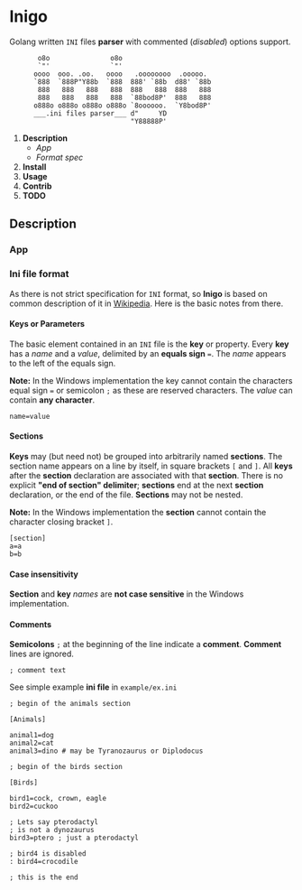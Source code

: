 # Inigo

Golang written `INI` files **parser** with commented (_disabled_) options support.

           o8o               o8o
           `"'               `"'
          oooo  ooo. .oo.   oooo   .oooooooo  .ooooo.
          `888  `888P"Y88b  `888  888' `88b  d88' `88b
           888   888   888   888  888   888  888   888
           888   888   888   888  `88bod8P'  888   888
          o888o o888o o888o o888o `8oooooo.  `Y8bod8P'
          ___.ini files parser___ d"     YD
                                  "Y88888P'

1. **Description**
    * _App_
    * _Format spec_
2. **Install**
3. **Usage**
5. **Contrib**
6. **TODO**

## Description

### App

### Ini file format

As there is not strict specification for `INI` format, so **Inigo** is based on common description of it in 
[Wikipedia](https://en.wikipedia.org/wiki/INI_file). Here is the basic notes from there.

#### Keys or Parameters

The basic element contained in an `INI` file is the **key** or property. Every **key** has a _name_ and a 
_value_, delimited by an **equals sign** `=`. The _name_ appears to the left of the equals sign.

**Note:** In the Windows implementation the key cannot contain the characters equal sign `=` or semicolon
 `;` as these are reserved characters. The _value_ can contain **any character**.

    name=value

#### Sections

**Keys** may (but need not) be grouped into arbitrarily named **sections**. The section name appears on a
line by itself, in square brackets `[` and `]`. All **keys** after the **section** declaration are associated
with that **section**. There is no explicit **"end of section" delimiter**; **sections** end at the next 
**section** declaration, or the end of the file. **Sections** may not be nested.

**Note:** In the Windows implementation the **section** cannot contain the character closing bracket `]`.

    [section]
    a=a
    b=b

#### Case insensitivity

**Section** and **key** _names_ are **not case sensitive** in the Windows implementation.

#### Comments

**Semicolons** `;` at the beginning of the line indicate a **comment**. **Comment** lines are ignored.

    ; comment text

See simple example **ini file** in `example/ex.ini`

    ; begin of the animals section

    [Animals]

    animal1=dog
    animal2=cat
    animal3=dino # may be Tyranozaurus or Diplodocus 

    ; begin of the birds section

    [Birds]

    bird1=cock, crown, eagle
    bird2=cuckoo

    ; Lets say pterodactyl
    ; is not a dynozaurus
    bird3=ptero ; just a pterodactyl

    ; bird4 is disabled
    : bird4=crocodile

    ; this is the end


